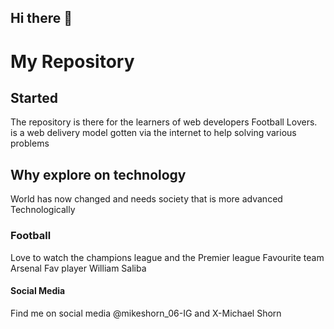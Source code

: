 ## Hi there 👋

<!--
**MikeShark67/MikeShark67** is a ✨ _special_ ✨ repository because its `README.md` (this file) appears on your GitHub profile.

Here are some ideas to get you started:

- 🔭 I’m currently working on ...
- 🌱 I’m currently learning ...
- 👯 I’m looking to collaborate on ...
- 🤔 I’m looking for help with ...
- 💬 Ask me about ...
- 📫 How to reach me: ...
- 😄 Pronouns: ...
- ⚡ Fun fact: ...
-->
# My Repository 

## Started
The repository is there for the learners of web developers Football Lovers.  is a web delivery model gotten via the internet to help solving various problems

##  Why explore on technology
World has now changed and needs society that is more advanced Technologically 

### Football 
Love to watch the champions league and the Premier league
Favourite team Arsenal 
Fav player William Saliba 

#### Social Media 
Find me on social media @mikeshorn_06-IG and X-Michael Shorn
